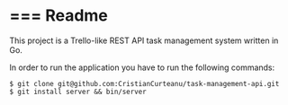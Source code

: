 # === Readme

This project is a Trello-like REST API task management system written in Go.

In order to run the application you have to run the following commands:

```
$ git clone git@github.com:CristianCurteanu/task-management-api.git
$ git install server && bin/server
```
